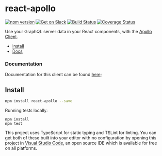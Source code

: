 # react-apollo

[![npm version](https://badge.fury.io/js/react-apollo.svg)](https://badge.fury.io/js/react-apollo)
[![Get on Slack](https://img.shields.io/badge/slack-join-orange.svg)](http://www.apollostack.com/#slack)
[![Build Status](https://travis-ci.org/apollostack/react-apollo.svg?branch=master)](https://travis-ci.org/apollostack/react-apollo)
[![Coverage Status](https://coveralls.io/repos/github/apollostack/react-apollo/badge.svg?branch=master)](https://coveralls.io/github/apollostack/react-apollo?branch=master)

Use your GraphQL server data in your React components, with the [Apollo Client](https://github.com/apollostack/apollo-client).

- [Install](#install)
- [Docs](http://docs.apollostack.com/apollo-client/react.html)

### Documentation

Documentation for this client can be found [here](http://docs.apollostack.com/apollo-client/react.html);

## Install

```bash
npm install react-apollo --save
```

Running tests locally:

```
npm install
npm test
```

This project uses TypeScript for static typing and TSLint for linting. You can get both of these built into your editor with no configuration by opening this project in [Visual Studio Code](https://code.visualstudio.com/), an open source IDE which is available for free on all platforms.
